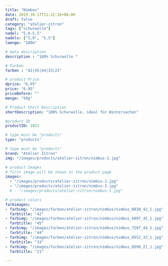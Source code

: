 ```yaml
---
title: "Nimbus"
date: 2019-10-17T11:22:16+06:00
draft: false
category: "atelier-zitron"
tags: ["schurwolle"]	
nadel: "5,0-5,5" 
nadels: ["5,0", "5,5"] 
laenge: "100m"	

# meta description
description : "100% Schurwolle "

# Farben
farben : "42|45|44|33|21"

# product Price
dprice: "6,95"
price: "6.95"
priceBefore: ""
menge: "50g"

# Product Short Description
shortDescription: "100% Schurwolle, ideal für Wintersachen"

#product ID
productID: 1021

# type must be "products"
type: "products"

# type must be "products"
brand: "Atelier Zitron"
img: "/images/products/atelier-zitron/nimbus-1.jpg"   

# product Images
# first image will be shown in the product page
images:
  - "/images/products/atelier-zitron/nimbus-1.jpg"
  - "/images/products/atelier-zitron/nimbus-2.jpg"
  # - "/images/products/atelier-zitron/nimbus-1.jpg"

# product colors
farbimages:
- farbimg: "/images/farben/atelier-zitron/nimbus/nimbus_0838_42_1.jpg"	
  farbtitle: "42"
- farbimg: "/images/farben/atelier-zitron/nimbus/nimbus_6997_45_1.jpg"	
  farbtitle: "45"
- farbimg: "/images/farben/atelier-zitron/nimbus/nimbus_7207_44_1.jpg"	
  farbtitle: "44"
- farbimg: "/images/farben/atelier-zitron/nimbus/nimbus_8552_33_1.jpg"	
  farbtitle: "33"
- farbimg: "/images/farben/atelier-zitron/nimbus/nimbus_8590_21_1.jpg"	
  farbtitle: "21"

---
```



